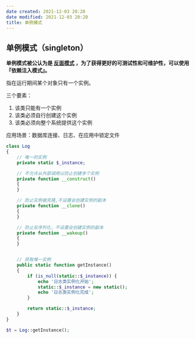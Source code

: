 ```yaml
---
date created: 2021-12-03 20:20
date modified: 2021-12-03 20:20
title: 单例模式
---
```

## 单例模式（singleton）

**单例模式被公认为是 [反面模式](https://laravel-china.org/docs/php-design-patterns/2018/anti-pattern) ，为了获得更好的可测试性和可维护性，可以使用 『依赖注入模式』。**

指在运行期间某个对象只有一个实例。

三个要素：

1. 该类只能有一个实例
2. 该类必须自行创建这个实例
3. 该类必须向整个系统提供这个实例

应用场景：数据库连接、日志、在应用中锁定文件

```php
class Log
{
    // 唯一的实例
    private static $_instance;

    // 不允许从外部调用以防止创建多个实例
    private function __construct()
    {
    }

    // 防止实例被克隆,不设置会创建实例的副本
    private function __clone()
    {
    }

    // 防止反序列化，不设置会创建实例的副本
    private function __wakeup()
    {
    }


    // 获取唯一实例
    public static function getInstance()
    {
        if (is_null(static::$_instance)) {
            echo '日志类实例化开始';
            static::$_instance = new static();
            echo '日志类实例化完成';
        }

        return static::$_instance;
    }
}

$t = Log::getInstance();
```

